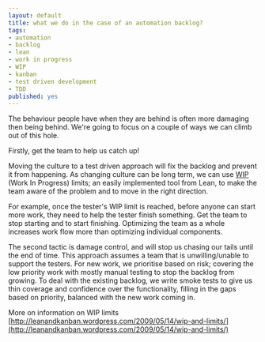 ```yaml
---
layout: default
title: what we do in the case of an automation backlog?
tags:
- automation
- backlog
- lean
- work in progress
- WIP
- kanban
- test driven development
- TDD
published: yes
---
```

The behaviour people have when they are behind is often more damaging then being behind. We're going to focus on a couple of ways we can climb out of this hole.

Firstly, get the team to help us catch up!

Moving the culture to a test driven approach will fix the backlog and prevent it from happening. As changing culture can be long term, we can use [WIP](http://leanandkanban.wordpress.com/2009/05/14/wip-and-limits/) (Work In Progress) limits; an easily implemented tool from Lean, to make the team aware of the problem and to move in the right direction.

For example, once the tester's WIP limit is reached, before anyone can start more work, they need to help the tester finish something. Get the team to stop starting and to start finishing. Optimizing the team as a whole increases work flow more than optimizing individual components.

The second tactic is damage control, and will stop us chasing our tails until the end of time. This approach assumes a team that is unwilling/unable to support the testers. For new work, we prioritise based on risk; covering the low priority work with mostly manual testing to stop the backlog from growing. To deal with the existing backlog, we write smoke tests to give us thin coverage and confidence over the functionality,  filling in the gaps based on priority, balanced with the new work coming in.

More on information on WIP limits [http://leanandkanban.wordpress.com/2009/05/14/wip-and-limits/](http://leanandkanban.wordpress.com/2009/05/14/wip-and-limits/)